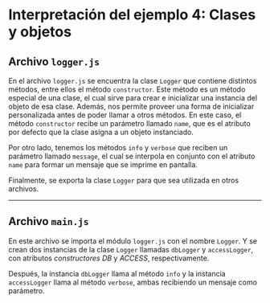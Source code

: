 # Interpretación del ejemplo 4: Clases y objetos

## Archivo `logger.js`

En el archivo `logger.js` se encuentra la clase `Logger` que contiene distintos métodos, entre ellos el método `constructor`. Este método es un método especial de una clase, el cual sirve para crear e inicializar una instancia del objeto de esa clase. Además, nos permite proveer una forma de inicializar personalizada antes de poder llamar a otros métodos. En este caso, el método `constructor` recibe un parámetro llamado `name`, que es el atributo por defecto que la clase asigna a un objeto instanciado.

Por otro lado, tenemos los métodos `info` y `verbose` que reciben un parámetro llamado `message`, el cual se interpola en conjunto con el atributo `name` para formar un mensaje que se imprime en pantalla.

Finalmente, se exporta la clase `Logger` para que sea utilizada en otros archivos.

___

## Archivo `main.js`

En este archivo se importa el módulo `logger.js` con el nombre `Logger`. Y se crean dos instancias de la clase `Logger` llamadas `dbLogger` y `accessLogger`, con atributos _constructores_ *DB* y *ACCESS*, respectivamente.

Después, la instancia `dbLogger` llama al método `info` y la instancia `accessLogger` llama al método `verbose`, ambas recibiendo un mensaje como parámetro. 